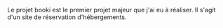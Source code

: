 Le projet booki est le premier projet majeur que j'ai eu à réaliser. 
Il s'agit d'un site de réservation d'hébergements.